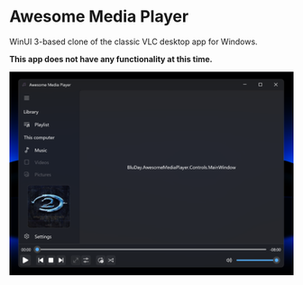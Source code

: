 # Awesome Media Player

WinUI 3-based clone of the classic VLC desktop app for Windows.

**This app does not have any functionality at this time.**

<img src="/BluDay.AwesomeMediaPlayer/Assets/Screenshots/0.png?raw=true" width="800"/>
